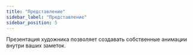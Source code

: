 ```yaml
---
title: "Представление"
sidebar_label: "Представление"
sidebar_position: 5
---
```


Презентация художника позволяет создавать собственные анимации внутри ваших заметок.
